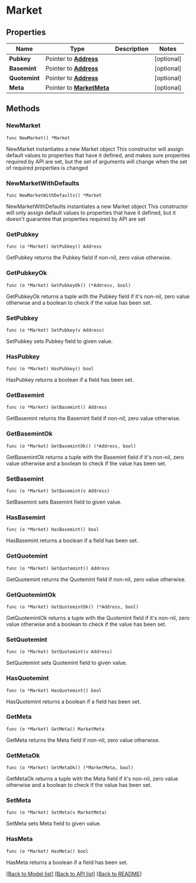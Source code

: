 # Market

## Properties

Name | Type | Description | Notes
------------ | ------------- | ------------- | -------------
**Pubkey** | Pointer to [**Address**](Address.md) |  | [optional] 
**Basemint** | Pointer to [**Address**](Address.md) |  | [optional] 
**Quotemint** | Pointer to [**Address**](Address.md) |  | [optional] 
**Meta** | Pointer to [**MarketMeta**](MarketMeta.md) |  | [optional] 

## Methods

### NewMarket

`func NewMarket() *Market`

NewMarket instantiates a new Market object
This constructor will assign default values to properties that have it defined,
and makes sure properties required by API are set, but the set of arguments
will change when the set of required properties is changed

### NewMarketWithDefaults

`func NewMarketWithDefaults() *Market`

NewMarketWithDefaults instantiates a new Market object
This constructor will only assign default values to properties that have it defined,
but it doesn't guarantee that properties required by API are set

### GetPubkey

`func (o *Market) GetPubkey() Address`

GetPubkey returns the Pubkey field if non-nil, zero value otherwise.

### GetPubkeyOk

`func (o *Market) GetPubkeyOk() (*Address, bool)`

GetPubkeyOk returns a tuple with the Pubkey field if it's non-nil, zero value otherwise
and a boolean to check if the value has been set.

### SetPubkey

`func (o *Market) SetPubkey(v Address)`

SetPubkey sets Pubkey field to given value.

### HasPubkey

`func (o *Market) HasPubkey() bool`

HasPubkey returns a boolean if a field has been set.

### GetBasemint

`func (o *Market) GetBasemint() Address`

GetBasemint returns the Basemint field if non-nil, zero value otherwise.

### GetBasemintOk

`func (o *Market) GetBasemintOk() (*Address, bool)`

GetBasemintOk returns a tuple with the Basemint field if it's non-nil, zero value otherwise
and a boolean to check if the value has been set.

### SetBasemint

`func (o *Market) SetBasemint(v Address)`

SetBasemint sets Basemint field to given value.

### HasBasemint

`func (o *Market) HasBasemint() bool`

HasBasemint returns a boolean if a field has been set.

### GetQuotemint

`func (o *Market) GetQuotemint() Address`

GetQuotemint returns the Quotemint field if non-nil, zero value otherwise.

### GetQuotemintOk

`func (o *Market) GetQuotemintOk() (*Address, bool)`

GetQuotemintOk returns a tuple with the Quotemint field if it's non-nil, zero value otherwise
and a boolean to check if the value has been set.

### SetQuotemint

`func (o *Market) SetQuotemint(v Address)`

SetQuotemint sets Quotemint field to given value.

### HasQuotemint

`func (o *Market) HasQuotemint() bool`

HasQuotemint returns a boolean if a field has been set.

### GetMeta

`func (o *Market) GetMeta() MarketMeta`

GetMeta returns the Meta field if non-nil, zero value otherwise.

### GetMetaOk

`func (o *Market) GetMetaOk() (*MarketMeta, bool)`

GetMetaOk returns a tuple with the Meta field if it's non-nil, zero value otherwise
and a boolean to check if the value has been set.

### SetMeta

`func (o *Market) SetMeta(v MarketMeta)`

SetMeta sets Meta field to given value.

### HasMeta

`func (o *Market) HasMeta() bool`

HasMeta returns a boolean if a field has been set.


[[Back to Model list]](../README.md#documentation-for-models) [[Back to API list]](../README.md#documentation-for-api-endpoints) [[Back to README]](../README.md)


